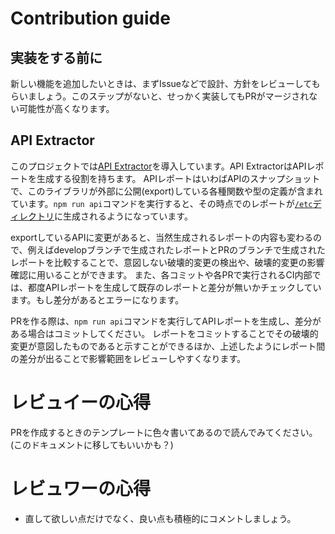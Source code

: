 # Contribution guide

## 実装をする前に
新しい機能を追加したいときは、まずIssueなどで設計、方針をレビューしてもらいましょう。このステップがないと、せっかく実装してもPRがマージされない可能性が高くなります。

## API Extractor
このプロジェクトでは[API Extractor](https://api-extractor.com/)を導入しています。API ExtractorはAPIレポートを生成する役割を持ちます。
APIレポートはいわばAPIのスナップショットで、このライブラリが外部に公開(export)している各種関数や型の定義が含まれています。`npm run api`コマンドを実行すると、その時点でのレポートが[`/etc`ディレクトリ](./etc)に生成されるようになっています。

exportしているAPIに変更があると、当然生成されるレポートの内容も変わるので、例えばdevelopブランチで生成されたレポートとPRのブランチで生成されたレポートを比較することで、意図しない破壊的変更の検出や、破壊的変更の影響確認に用いることができます。
また、各コミットや各PRで実行されるCI内部では、都度APIレポートを生成して既存のレポートと差分が無いかチェックしています。もし差分があるとエラーになります。

PRを作る際は、`npm run api`コマンドを実行してAPIレポートを生成し、差分がある場合はコミットしてください。
レポートをコミットすることでその破壊的変更が意図したものであると示すことができるほか、上述したようにレポート間の差分が出ることで影響範囲をレビューしやすくなります。

# レビュイーの心得
PRを作成するときのテンプレートに色々書いてあるので読んでみてください。(このドキュメントに移してもいいかも？)

# レビュワーの心得
- 直して欲しい点だけでなく、良い点も積極的にコメントしましょう。
